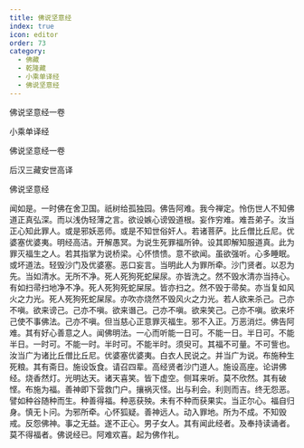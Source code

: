```yaml
---
title: 佛说坚意经
index: true
icon: editor
order: 73
category:
  - 佛藏
  - 乾隆藏
  - 小乘单译经
  - 佛说坚意经
---
```


佛说坚意经一卷  

小乘单译经  

佛说坚意经一卷  

后汉三藏安世高译  

佛说坚意经  

闻如是。一时佛在舍卫国。祇树给孤独园。佛告阿难。我今禅定。怜伤世人不知佛道正真弘深。而以浅伪轻薄之言。欲设嫉心谤毁道根。妄作穷难。难吾弟子。汝当正心知此罪人。或是邪妖恶师。或是不知世俗奸人。若诸菩萨。比丘僧比丘尼。优婆塞优婆夷。明经高洁。开解愚冥。为说生死罪福所钟。设其即解知服道真。此为罪灭福生之人。若其指掌为说桥梁。心怀愦愦。意不欲闻。虽欲强听。心多睡眠。或坏道法。轻毁沙门及优婆塞。恶口妄言。当明此人为罪所牵。沙门贤者。以忍为先。当如清水。无所不净。死人死狗死蛇屎尿。亦皆洗之。然不毁水清亦当持心。有如扫帚扫地净不净。死人死狗死蛇屎尿。皆亦扫之。然不毁于帚矣。亦当复如风火之力光。死人死狗死蛇屎尿。亦吹亦烧然不毁风火之力光。若人欲来杀己。己亦不嗔。欲来谤己。己亦不嗔。欲来谮己。己亦不嗔。欲来笑己。己亦不嗔。欲来坏己使不事佛法。己亦不嗔。但当慈心正意罪灭福生。邪不入正。万恶消烂。佛告阿难。其有好心善意之人。闻佛明法。一心而听能一日可。不能一日。半日可。不能半日。一时可。不能一时。半时可。不能半时。须臾可。其福不可量。不可訾也。汝当广为诸比丘僧比丘尼。优婆塞优婆夷。白衣人民说之。并当广为说。布施种生死粮。其有斋日。施设饭食。请召四辈。高经贤者沙门道人。施设高座。论讲佛经。烧香然灯。光明达天。诸天喜笑。皆下虚空。侧耳来听。莫不欣然。其有破悭。布施为福。善神即下营救门户。攘祸灭怪。出与利会。利则而吉。终无怨恶。譬如种谷随种而生。种善得福。种恶获殃。未有不种而获果实。当正尔心。福自归身。慎无卜问。为邪所牵。心怀狐疑。善神远人。动入罪地。所为不成。不知毁戒。反怨佛神。事之无益。遂不正心。男子女人。其有闻此经者。及奉持读诵者。莫不得福者。佛说经已。阿难欢喜。起为佛作礼。  
